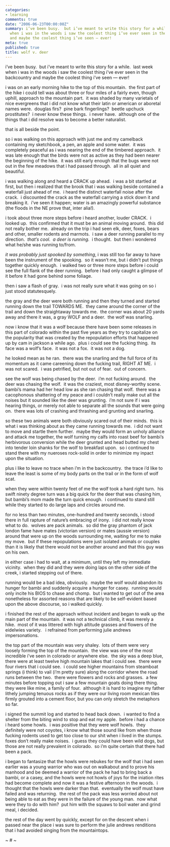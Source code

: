 ```yaml
---
categories:
- learning
comments: true
date: "2006-06-23T00:00:00Z"
summary: i’ve been busy.  but i’ve meant to write this story for a while.  last week
  when i was in the woods i saw the coolest thing i’ve ever seen in the backcountry
  and maybe the coolest thing i’ve seen — ever!
meta: true
published: true
title: wolf v. deer
---
```


i’ve been busy.  but i’ve meant to write this story for a while.  last week when i was in the woods i saw the coolest thing i’ve ever seen in the backcountry and maybe the coolest thing i’ve seen — ever!

i was on an early morning hike to the top of this mountain.  the first part of the hike i could tell was about three or four miles of a fairly even, though uphill, approach to the mountain part.  it was shaded by many varietals of nice evergreens that i did not know what their latin or american or aboretal names were.  douglas firs?  pine bark fingerlings?  beetle upchuck prostitutes?  i never know these things.  i never have.  although one of the things that i did resolve was to become a better naturalist.

that is all beside the point.

so i was walking on this approach with just me and my camelback containing my sketchbook, a pen, an apple and some water.  it was completely peaceful as i was nearing the end of the timbered approach.  it was late enough that the birds were not as active as they had been nearer the beginning of the hike.  it was still early enough that the bugs were not out in the few meadows that i had passed through.  all in all quiet and beautiful.

i was walking along and heard a CRACK up ahead.  i was a bit startled at first, but then i realized that the brook that i was walking beside contained a waterfall just ahead of me.  i heard the distinct waterfall noise after the crack.  i discounted the crack as the waterfall carrying a stick down it and breaking it.  i’ve seen it happen; water is an amazingly powerful substance (the floods in the NE prove that, inter alia!).

i took about three more steps before i heard another, louder CRACK.  i looked up.  this confirmed that it must be an animal moving around.  this did not really bother me.  already on the trip i had seen elk, deer, foxes, bears and other, smaller rodents and marmots.  i saw a deer running parallel to my direction.  *that’s cool.  a deer is running.*  i thought.  but then i wondered what he/she was running to/from.

*it was probably just spooked by something*, i was still too far away to have been the instrument of the spooking.  so it wasn’t me, but i didn’t put things together quickly enough.  i walked two or three more steps before i could see the full flank of the deer running.  before i had only caught a glimpse of it before it had gone behind some foliage.  

then i saw a flash of gray.  i was not really sure what it was going on so i just stood statutesquely.  

the gray and the deer were both running and then they turned and started running down the trail TOWARDS ME.  they came around the corner of the trail and down the straightaway towards me.  the corner was about 20 yards away and there it was, a gray WOLF and a deer.  the wolf was snarling.  

now i know that it was a wolf because there have been some releases in this part of colorado within the past five years as they try to capitalize on the popularity that was created by the repopulation efforts that happened up by cam in jackson a while ago.  plus i could see the fucking thing.  its face was a wolf’s face.  it was not a fox.  it was not a dog.  

he looked mean as he ran.  there was the snarling and the full force of its momentum as it came careening down the fucking trail, RIGHT AT ME.  i was not scared.  i was petrified, but not out of fear.  out of concern. 

see the wolf was being chased by the deer.  i’m not fucking around.  the deer was chasing the wolf.  it was the craziest, most disney-worthy scene.  bambi’s mama had her head low as she ran chasing that wolf.  there was a cacophonous shattering of my peace and i couldn’t really make out all the noises but it sounded like the deer was grunting.  i’m not sure if i was hearing things, or merely not able to separate all the sounds that were going on.  there was lots of crashing and thrashing and grunting and snarling.

so these two animals were both obviously scared out of their minds.  this is what i was thinking about as they came running towards me.  i did not want to move and startle them further.  maybe they would form an unholy alliance and attack me together, the wolf turning my calfs into roast beef for bambi’s herbivorous conversion while the deer grunted and head butted my chest into tender loin shanks for the wolf to breakfast upon.  so i continued to stand there with my nueroses rock-solid in order to minimize my inpact upon the situation.  

plus i like to leave no trace when i’m in the backcountry.  the trace i’d like to leave the least is some of my body parts on the trail or in the form of wolf scat.  

when they were within twenty feet of me the wolf took a hard right turn.  his swift ninety degree turn was a big quick for the deer that was chasing him, but bambi’s mom made the turn quick enough.  i continued to stand still while they started to do large laps and circles around me.  

for no less than two minutes, one-hundred and twenty seconds, i stood there in full rapture of nature’s embracing of irony.  i did not really know what to do.  wolves are pack animals.  so did the gray phantom of jack london fame have mates (victorian version) or mates (aussie version) around that were up on the woods surrounding me, waiting for me to make my move.  but if these repopulations were just isolated animals or couples than it is likely that there would not be another around and that this guy was on his own.

in either case i had to wait, at a minimum, until they left my immediate vicinity.  when they did and they were doing laps on the other side of the creek, i started stepping out of there.

running would be a bad idea, obviously.  maybe the wolf would abandon its hunger for bambi and suddenly acquire a hunger for casey.  running would only incite his BIOS to chase and chomp.  but i wanted to get out of the area nonetheless for assorted reasons that are likely to be self-evident based upon the above discourse, so i walked quickly.

i finished the rest of the approach without incident and began to walk up the main part of the mountain.  it was not a technical climb, it was merely a hike.  most of it was littered with high altitude grasses and flowers of the eidelwies variety.   i refrained from performing julie andrews impersonations.  

the top part of the mountain was very shaley.  lots of them were very loosely forming the top of the mountain.  the view was one of the most incredible i’ve seen in colorado or anywhere else.  the sky was a deep blue, there were at least twelve high mountain lakes that i could see.  there were four rivers that i could see.  i could see higher mountains from steamboat springs (i think) to vail (i’m pretty sure) along the corridor where the road runs between the two.  there were flowers and rocks and grasses.  a few minutes before topping out i saw a few mountain goats doing there thing.  they were like mine, a family of four.  although it is hard to imagine my father lithely jumping tenuous rocks as if they were our living room mexican tiles firmly grouted into a cement floor, but you can only stretch the metaphors so far.

i signed the summit log and started to head back down.  i wanted to find a shelter from the biting wind to stop and eat my apple.  before i had a chance i heard some howls.  i was positive that they were wolf howls.  they definitely were not coyotes, i know what those sound like from when those fucking rodents used to get too close to our shit when i lived in the stumps.  foxes don’t really make noises.  i guess they could have been wild dogs, but those are not really prevalent in colorado.  so i’m quite certain that there had been a pack.  

i began to fantasize that the howls were rebukes for the wolf that i had seen earlier was a young warrior who was out on walkabout and to prove his manhood and be deemed a warrior of the pack he had to bring back a bambi, or a casey, and the howls were not howls of joys for the iniation rites had become complete and now it was a festive afternoon in the woods.  i thought that the howls were darker than that.  eventually the wolf must have failed and was returning.  the rest of the pack was less worried about not being able to eat as they were in the failure of the young man.  now what were they to do with him?  put him with the squaws to boil water and grind meal, i decided.

the rest of the day went by quickly, except for on the descent when i passed near the place i was sure to perform the julie andrews renditions that i had avoided singing from the mountaintops.

~ # ~